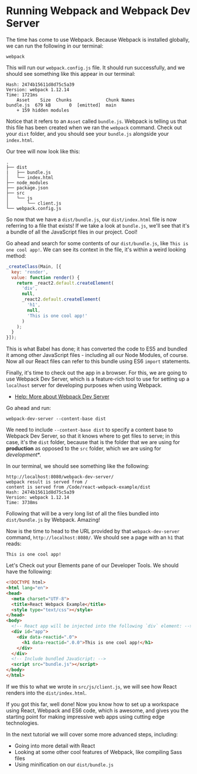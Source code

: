 # Running Webpack and Webpack Dev Server

The time has come to use Webpack. Because Webpack is installed globally, we can run the following in our terminal:

```
webpack
```

This will run our `webpack.config.js` file. It should run successfully, and we should see something like this appear in our terminal:

```
Hash: 2474b15611d8d75c5a39
Version: webpack 1.12.14
Time: 1721ms
    Asset    Size  Chunks             Chunk Names
bundle.js  679 kB       0  [emitted]  main
    + 159 hidden modules
```

Notice that it refers to an `Asset` called `bundle.js`. Webpack is telling us that this file has been created when we ran the `webpack` command. Check out your `dist` folder, and you should see your `bundle.js` alongside your `index.html`.

Our tree will now look like this:

```
.
├── dist
|   ├── bundle.js
│   └── index.html
├── node_modules
├── package.json
├── src
│   └── js
│       └── client.js
└── webpack.config.js
```

So now that we have a `dist/bundle.js`, our `dist/index.html` file is now referring to a file that exists! If we take a look at `bundle.js`, we'll see that it's a bundle of all the JavaScript files in our project. Cool!

Go ahead and search for some contents of our `dist/bundle.js`, like `This is one cool app!`. We can see its context in the file, it's within a weird looking method:

```js
_createClass(Main, [{
  key: 'render',
  value: function render() {
    return _react2.default.createElement(
      'div',
      null,
      _react2.default.createElement(
        'h1',
        null,
        'This is one cool app!'
      )
    );
  }
}]);
```

This is what Babel has done; it has converted the code to ES5 and bundled it among other JavaScript files - including all our Node Modules, of course. Now all our React files can refer to this bundle using ES6 `import` statements.

Finally, it's time to check out the app in a browser. For this, we are going to use Webpack Dev Server, which is a feature-rich tool to use for setting up a `localhost` server for developing purposes when using Webpack.

- [Help: More about Webpack Dev Server](https://webpack.github.io/docs/webpack-dev-server.html)

Go ahead and run:

```
webpack-dev-server --content-base dist
```

We need to include `--content-base dist` to specify a content base to Webpack Dev Server, so that it knows where to get files to serve; in this case, it's the `dist` folder, because that is the folder that we are using for **production** as opposed to the `src` folder, which we are using for *development**.

In our terminal, we should see something like the following:

```
http://localhost:8080/webpack-dev-server/
webpack result is served from /
content is served from /Code/react-webpack-example/dist
Hash: 2474b15611d8d75c5a39
Version: webpack 1.12.14
Time: 3738ms
```

Following that will be a very long list of all the files bundled into `dist/bundle.js` by Webpack. Amazing!

Now is the time to head to the URL provided by that `webpack-dev-server` command, `http://localhost:8080/`. We should see a page with an `h1` that reads:

```
This is one cool app!
```

Let's Check out your Elements pane of our Developer Tools. We should have the following:

```html
<!DOCTYPE html>
<html lang="en">
<head>
  <meta charset="UTF-8">
  <title>React Webpack Example</title>
  <style type="text/css"></style>
</head>
<body>
  <!-- React app will be injected into the following `div` element: -->
  <div id="app">
    <div data-reactid=".0">
      <h1 data-reactid=".0.0">This is one cool app!</h1>
    </div>
  </div>
  <!-- Include bundled JavaScript: -->
  <script src="bundle.js"></script>
</body>
</html>
```

If we this to what we wrote in `src/js/client.js`, we will see how React renders into the `dist/index.html`.

If you got this far, well done! Now you know how to set up a workspace using React, Webpack and ES6 code, which is awesome, and gives you the starting point for making impressive web apps using cutting edge technologies.

In the next tutorial we will cover some more advanced steps, including:

- Going into more detail with React
- Looking at some other cool features of Webpack, like compiling Sass files
- Using minification on our `dist/bundle.js`
